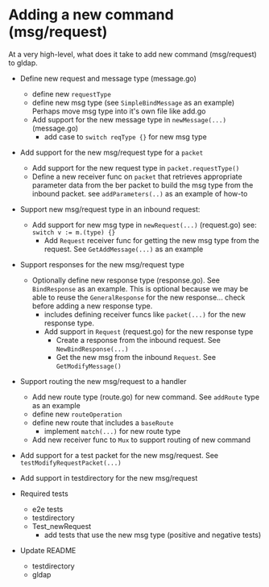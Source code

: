 # Adding a new command (msg/request)

At a very high-level, what does it take to add new command (msg/request) to
gldap. 

- Define new request and message type (message.go)
  - define new `requestType`
  - define new msg type (see `SimpleBindMessage` as an example) Perhaps move msg
    type into it's own file like add.go
  - Add support for the new message type in `newMessage(...)` (message.go) 
    - add case to `switch reqType {}` for new msg type


- Add support for the new msg/request type for a `packet`
  - Add support for the new request type in `packet.requestType()` 
  - Define a new receiver func on `packet` that retrieves appropriate parameter
    data from the ber packet to build the msg type from the inbound packet. see
    `addParameters(..)`  as an example of how-to


- Support new msg/request type in an inbound request:
  - Add support for new msg type in `newRequest(...)` (request.go) see: `switch v := m.(type) {}` 
    - Add `Request` receiver func for getting the new msg type from the request.
      See `GetAddMessage(...)` as an example


- Support responses for the new msg/request type
  - Optionally define new response type (response.go).  See `BindResponse` as an
    example.  This is optional because we may be able to reuse the
    `GeneralResponse` for the new response... check before adding a new response
    type. 
    - includes defining receiver funcs like `packet(...)` for the new response
      type. 
    - Add support in `Request` (request.go) for the new response type
      - Create a response from the inbound request.  See `NewBindResponse(...) `
      - Get the new msg from the inbound `Request`.  See `GetModifyMessage()`
   

- Support routing the new msg/request to a handler
  - Add new route type (route.go) for new command.  See `addRoute` type as an example
  - define new `routeOperation`
  - define new route that includes a `baseRoute` 
    - implement `match(...)` for new route type
  - Add new receiver func to `Mux` to support routing of new command

- Add support for a test packet for the new msg/request. See `testModifyRequestPacket(...)`
  
- Add support in testdirectory for the new msg/request

- Required tests
  - e2e tests
  - testdirectory
  - Test_newRequest
    - add tests that use the new msg type (positive and negative tests)


- Update README 
  - testdirectory
  - gldap